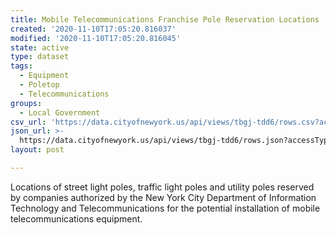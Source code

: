 ```yaml
---
title: Mobile Telecommunications Franchise Pole Reservation Locations
created: '2020-11-10T17:05:20.816037'
modified: '2020-11-10T17:05:20.816045'
state: active
type: dataset
tags:
  - Equipment
  - Poletop
  - Telecommunications
groups:
  - Local Government
csv_url: 'https://data.cityofnewyork.us/api/views/tbgj-tdd6/rows.csv?accessType=DOWNLOAD'
json_url: >-
  https://data.cityofnewyork.us/api/views/tbgj-tdd6/rows.json?accessType=DOWNLOAD
layout: post

---
```

Locations of street light poles, traffic light poles and utility poles reserved by companies authorized by the New York City Department of Information Technology and Telecommunications for the potential installation of mobile telecommunications equipment.

